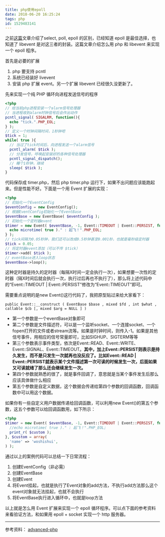 ```yaml
---
title: php使用epoll
date: 2018-06-20 16:25:24
tags: php
id: 1529483141
---
```

之前[这篇](https://ljj.pub/posts/1528164527/)文章介绍了select, poll, epoll 的区别，已经知道 epoll 是最佳选择，也知道了 libevent 是对这三者的封装。这篇文章介绍怎么用 php 和 libevent 来实现一个 epoll 程序。

首先是必要的扩展
1. php 要支持 pcntl
2. 系统已经装好 livevent
3. 安装 php 扩展 event。另一个扩展 libevent 已经很久没更新了。

先来实现一个纯 PHP 循环向进程发送信号的程序
```php
<?php
// 给当前php进程安装一个alarm信号处理器
// 当进程收到alarm时钟信号后会作出动作
pcntl_signal( SIGALRM, function(){
  echo "tick.".PHP_EOL;
} );
// 定义一个时钟间隔时间，1秒钟吧
$tick = 1;
while( true ){
  // 当过了tick时间后，向进程发送一个alarm信号
  pcntl_alarm( $tick );
  // 分发信号，呼唤起安装好的各种信号处理器
  pcntl_signal_dispatch();
  // 睡个1秒钟，继续
  sleep( $tick );
}
```

代码保存成 timer.php，然后 php timer.php 运行下，如果不出问题应该能跑起来。但是性能不好。下面是一个用 Event 扩展的实现：
```php
<?php
// 初始化一个EventConfig
$eventConfig = new EventConfig();
// 根据EventConfig初始化一个EventBase
$eventBase = new EventBase( $eventConfig );
// 初始化一个定时器event
$timer = new Event( $eventBase, -1, Event::TIMEOUT | Event::PERSIST, function(){
  echo microtime( true )." : 起飞！".PHP_EOL;
} );
// tick间隔为0.05秒钟，我们还可以改成0.5秒钟甚至0.001秒，也就是毫秒级定时器
$tick = 0.05;
// 将定时器event添加（可以不传 $tick）
$timer->add( $tick );
// eventBase进入loop状态
$eventBase->loop();
```

这种定时器是持久的定时器（每隔X时间一定会执行一次），如果想要一次性的定时器（隔X时间后就会执行一次，执行过后再也不执行了），那么将上述代码中的“Event::TIMEOUT | Event::PERSIST”修改为“Event::TIMEOUT”即可。

需要重点说明的是new Event()这行代码了，我把原型贴过来给大家看下：
```
public Event::__construct ( EventBase $base , mixed $fd , int $what , callable $cb [, mixed $arg = NULL ] )
```
- 第一个参数是一个eventBase对象即可
- 第二个参数是文件描述符，可以是一个监听socket、一个连接socket、一个fopen打开的文件或者stream流等。如果是时钟时间，则传入-1。如果是其他信号事件，用相应的信号常量即可，比如SIGHUP、SIGTERM等等
- 第三个参数表示事件类型，依次是Event::READ、Event::WRITE、Event::SIGNAL、Event::TIMEOUT。**其中，加上Event::PERSIST则表示是持久发生，而不是只发生一次就再也没反应了。比如Event::READ | Event::PERSIST就表示某个文件描述第一次可读的时候发生一次，后面如果又可读就绪了那么还会继续发生一次。**
- 第四个参数就熟悉的很了，就是事件回调了，意思就是当某个事件发生后那么应该具体做什么相应
- 第五个参数是自定义数据，这个数据会传递给第四个参数的回调函数，回调函数中可以用这个数据。

如果你有一些自定义用户数据传递给回调函数，可以利用new Event()的第五个参数，这五个参数可以给回调函数用，如下所示：
```php
<?php
$timer = new Event( $eventBase, -1, Event::TIMEOUT | Event::PERSIST, function() use( &$custom ){
  //echo microtime( true )." : 起飞！".PHP_EOL;
  print_r( $custom );
}, $custom = array(
  'name' => 'woshishui',
) );
```

通过以上的案例代码可以总结一下日常流程：
1. 创建EventConfig（非必需）
2. 创建EventBase
3. 创建Event
4. 将Event挂起，也就是执行了Event对象的add方法，不执行add方法那么这个event对象就无法挂起，也就不会执行
5. 将EventBase执行进入循环中，也就是loop方法

以上就是怎么用 Event 扩展来实现一个 epoll 循环程序。可以点下面的参考资料来看验证方法，和如果用 epoll + socket 实现一个 http 服务器。

--------------------------
参考资料：
[advanced-php](https://github.com/elarity/advanced-php/blob/master/13.%20PHP%20socket初探%20---%20硬着头皮继续libevent（二）.md)